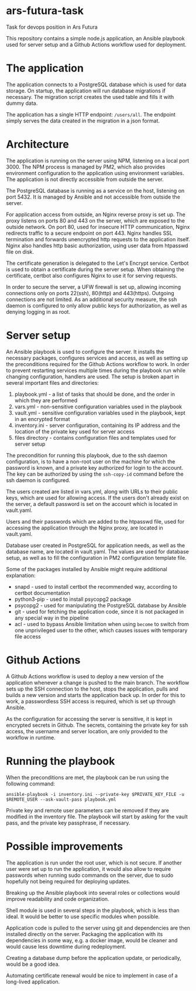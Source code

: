 # ars-futura-task
Task for devops position in Ars Futura

This repository contains a simple node.js application, an Ansible playbook used for server setup and a Github Actions workflow used for deployment.

# The application
The application connects to a PostgreSQL database which is used for data storage. On startup, the application will run database migrations if necessary. The migration script creates the used table and fills it with dummy data.

The application has a single HTTP endpoint: `/users/all`. The endpoint simply serves the data created in the migration in a json format.

# Architecture
The application is running on the server using NPM, listening on a local port 3000. The NPM process is managed by PM2, which also provides environment configuration to the application using environment variables. The application is not directly accessible from outside the server.

The PostgreSQL database is running as a service on the host, listening on port 5432. It is managed by Ansible and not accessible from outside the server.

For application access from outside, an Nginx reverse proxy is set up. The proxy listens on ports 80 and 443 on the server, which are exposed to the outside network. On port 80, used for insecure HTTP communication, Nginx redirects traffic to a secure endpoint on port 443. Nginx handles SSL termination and forwards unencrypted http requests to the application itself. Nginx also handles http basic authorization, using user data from htpasswd file on disk.

The certificate generation is delegated to the Let's Encrypt service. Certbot is used to obtain a certificate during the server setup. When obtaining the certificate, certbot also configures Nginx to use it for serving requests.

In order to secure the server, a UFW firewall is set up, allowing incoming connections only on ports 22(ssh), 80(http) and 443(https). Outgoing connections are not limited. As an additional security measure, the ssh daemon is configured to only allow public keys for authorization, as well as denying logging in as root.

# Server setup
An Ansible playbook is used to configure the server. It installs the necessary packages, configures services and access, as well as setting up the preconditions required for the Github Actions workflow to work. In order to prevent restarting services multiple times during the playbook run while changing configuration, handlers are used. The setup is broken apart in several important files and directories:
1. playbook.yml - a list of tasks that should be done, and the order in which they are performed
2. vars.yml - non-sensitive configuration variables used in the playbook
3. vault.yml - sensitive configuration variables used in the playbook, kept in an encrypted format
4. inventory.ini - server configuration, containing its IP address and the location of the private key used for server access
5. files directory - contains configuration files and templates used for server setup

The precondition for running this playbook, due to the ssh daemon configuration, is to have a non-root user on the machine for which the password is known, and a private key authorized for login to the account. The key can be authorized by using the `ssh-copy-id` command before the ssh daemon is configured.

The users created are listed in vars.yml, along with URLs to their public keys, which are used for allowing access. If the users don't already exist on the server, a default password is set on the account which is located in vault.yaml.

Users and their passwords which are added to the htpasswd file, used for accessing the application through the Nginx proxy, are located in vault.yaml.

Database user created in PostgreSQL for application needs, as well as the database name, are located in vault.yaml. The values are used for database setup, as well as to fill the configuration in PM2 configuration template file.

Some of the packages installed by Ansible might require additional explanation:
- snapd - used to install certbot the recommended way, according to certbot documentation
- python3-pip - used to install psycopg2 package
- psycopg2 - used for manipulating the PostgreSQL database by Ansible
- git - used for fetching the application code, since it is not packaged in any special way in the pipeline
- acl - used to bypass Ansible limitation when using `become` to switch from one unprivileged user to the other, which causes issues with temporary file access

# Github Actions
A Github Actions workflow is used to deploy a new version of the application whenever a change is pushed to the main branch. The workflow sets up the SSH connection to the host, stops the application, pulls and builds a new version and starts the application back up. In order for this to work, a passwordless SSH access is required, which is set up through Ansible.

As the configuration for accessing the server is sensitive, it is kept in encrypted secrets in Github. The secrets, containing the private key for ssh access, the username and server location, are only provided to the workflow in runtime.

# Running the playbook
When the preconditions are met, the playbook can be run using the following command:
```
ansible-playbook -i inventory.ini --private-key $PRIVATE_KEY_FILE -u $REMOTE_USER --ask-vault-pass playbook.yml
```

Private key and remote user parameters can be removed if they are modified in the inventory file. The playbook will start by asking for the vault pass, and the private key passphrase, if necessary.

# Possible improvements
The application is run under the root user, which is not secure. If another user were set up to run the application, it would also allow to require passwords when running sudo commands on the server, due to sudo hopefully not being required for deploying updates.

Breaking up the Ansible playbook into several roles or collections would improve readability and code organization.

Shell module is used in several steps in the playbook, which is less than ideal. It would be better to use specific modules when possible.

Application code is pulled to the server using git and dependencies are then installed directly on the server. Packaging the application with its dependencies in some way, e.g. a docker image, would be cleaner and would cause less downtime during redeployment.

Creating a database dump before the application update, or periodically, would be a good idea.

Automating certificate renewal would be nice to implement in case of a long-lived application.
